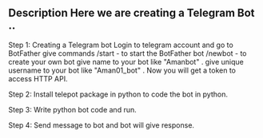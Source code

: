 Description
Here we are creating a Telegram Bot ..
----------------------------------------------------------
Step 1: Creating a Telegram bot
		Login to telegram account and go to BotFather
		give commands
		/start - to start the BotFather bot
		/newbot - to create your own bot
		give name to your bot like "Amanbot" .
		give unique username to your bot like "Aman01_bot" .
		Now you will get a token to access HTTP API. 

Step 2: Install telepot package in python to code the bot in python.

Step 3: Write python bot code and run.

Step 4: Send message to bot and bot will give response.
